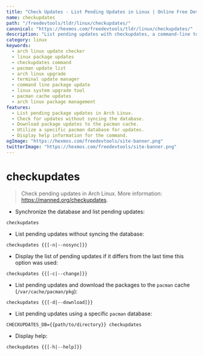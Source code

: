 ```yaml
---
title: "Check Updates - List Pending Updates in Linux | Online Free DevTools by Hexmos"
name: checkupdates
path: "/freedevtools/tldr/linux/checkupdates/"
canonical: "https://hexmos.com/freedevtools/tldr/linux/checkupdates/"
description: "List pending updates with checkupdates, a command-line tool for Arch Linux. Monitor package updates without syncing, and manage cached packages. Free online tool, no registration required."
category: linux
keywords:
  - arch linux update checker
  - linux package updates
  - checkupdates command
  - pacman update list
  - arch linux upgrade
  - terminal update manager
  - command line package update
  - linux system upgrade tool
  - pacman cache updates
  - arch linux package management
features:
  - List pending package updates in Arch Linux.
  - Check for updates without syncing the database.
  - Download package updates to the pacman cache.
  - Utilize a specific pacman database for updates.
  - Display help information for the command.
ogImage: "https://hexmos.com/freedevtools/site-banner.png"
twitterImage: "https://hexmos.com/freedevtools/site-banner.png"
---
```


# checkupdates

> Check pending updates in Arch Linux.
> More information: <https://manned.org/checkupdates>.

- Synchronize the database and list pending updates:

`checkupdates`

- List pending updates without syncing the database:

`checkupdates {{[-n|--nosync]}}`

- Display the list of pending updates if it differs from the last time this option was used:

`checkupdates {{[-c|--change]}}`

- List pending updates and download the packages to the `pacman` cache (`/var/cache/pacman/pkg`):

`checkupdates {{[-d|--download]}}`

- List pending updates using a specific `pacman` database:

`CHECKUPDATES_DB={{path/to/directory}} checkupdates`

- Display help:

`checkupdates {{[-h|--help]}}`
